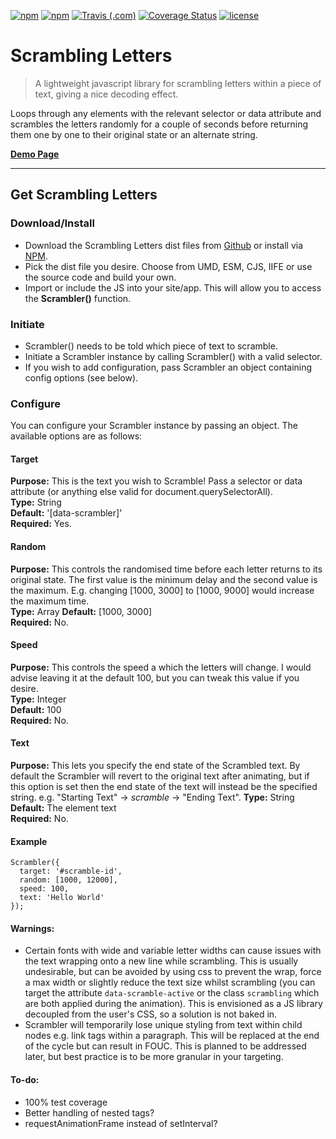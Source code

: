 
[![npm](https://img.shields.io/npm/dt/scrambling-letters.svg)]()
[![npm](https://img.shields.io/npm/v/scrambling-letters.svg)]()
[![Travis (.com)](https://img.shields.io/travis/com/Recidvst/scrambling-letters.svg)]()
[![Coverage Status](https://coveralls.io/repos/github/Recidvst/scrambling-letters/badge.svg?branch=master)](https://coveralls.io/github/Recidvst/scrambling-letters?branch=master)
[![license](https://img.shields.io/github/license/recidvst/scrambling-letters.svg)]()

# Scrambling Letters
> A lightweight javascript library for scrambling letters within a piece of text, giving a nice decoding effect.

Loops through any elements with the relevant selector or data attribute and scrambles the letters randomly for a couple of seconds before returning them one by one to their original state or an alternate string.

[**Demo Page**](https://recidvst.github.io/scrambling-letters 'Scrambling Letters demo')

---


## Get Scrambling Letters

### Download/Install
- Download the Scrambling Letters dist files from [Github](https://github.com/Recidvst/scrambling-letters/archive/master.zip 'Github download') or install via [NPM](https://www.npmjs.com/package/scrambling-letters 'npm download').
- Pick the dist file you desire. Choose from UMD, ESM, CJS, IIFE or use the source code and build your own.
- Import or include the JS into your site/app. This will allow you to access the **Scrambler()** function.

### Initiate
- Scrambler() needs to be told which piece of text to scramble.
- Initiate a Scrambler instance by calling Scrambler() with a valid selector. 
- If you wish to add configuration, pass Scrambler an object containing config options (see below).

### Configure
You can configure your Scrambler instance by passing an object. The available options are as follows:

#### Target
**Purpose:** This is the text you wish to Scramble! Pass a selector or data attribute (or anything else valid for document.querySelectorAll).    
**Type:** String  
**Default:** '[data-scrambler]'  
**Required:** Yes.
#### Random
**Purpose:** This controls the randomised time before each letter returns to its original state. The first value is the minimum delay and the second value is the maximum. E.g. changing [1000, 3000] to [1000, 9000] would increase the maximum time.  
**Type:** Array
**Default:** [1000, 3000]  
**Required:** No.
#### Speed
**Purpose:** This controls the speed a which the letters will change. I would advise leaving it at the default 100, but you can tweak this value if you desire.  
**Type:** Integer  
**Default:** 100  
**Required:** No.  
#### Text
**Purpose:** This lets you specify the end state of the Scrambled text. By default the Scrambler will revert to the original text after animating, but if this option is set then the end state of the text will instead be the specified string. e.g. "Starting Text" -> *scramble* -> "Ending Text".
**Type:** String  
**Default:** The element text  
**Required:** No.

#### Example
```
Scrambler({
  target: '#scramble-id',
  random: [1000, 12000],
  speed: 100,
  text: 'Hello World'
});
```

#### Warnings:
- Certain fonts with wide and variable letter widths can cause issues with the text wrapping onto a new line while scrambling. This is usually undesirable, but can be avoided by using css to prevent the wrap, force a max width or slightly reduce the text size whilst scrambling (you can target the attribute `data-scramble-active` or the class `scrambling` which are both applied during the animation). This is envisioned as a JS library decoupled from the user's CSS, so a solution is not baked in.
- Scrambler will temporarily lose unique styling from text within child nodes e.g. link tags within a paragraph. This will be replaced at the end of the cycle but can result in FOUC. This is planned to be addressed later, but best practice is to be more granular in your targeting.

#### To-do:
- 100% test coverage
- Better handling of nested tags?
- requestAnimationFrame instead of setInterval?
